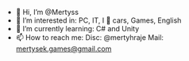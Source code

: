 - 👋 Hi, I’m @Mertyss
- 👀 I’m interested in: PC, IT, I 🧡 cars, Games, English
- 🌱 I’m currently learning: C# and Unity
- 📫 How to reach me: Disc: @mertyhraje Mail: mertysek.games@gmail.com

<!---
Mertyss/Mertyss is a ✨ special ✨ repository because its `README.md` (this file) appears on your GitHub profile.
You can click the Preview link to take a look at your changes.
--->
